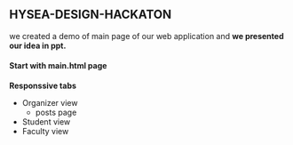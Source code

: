 ## HYSEA-DESIGN-HACKATON
we created a demo of main page of our web application and 
<b>we presented our idea in ppt.</b>
<h4>Start with main.html page</h4>
<b>Responssive tabs</b>
<ul>
<li>Organizer view
  <ul><li>posts page</li></ul></li>
<li>Student view</li>
<li>Faculty view</li></ul>
